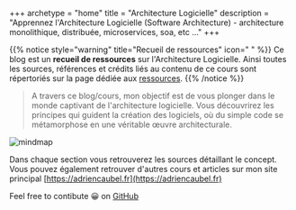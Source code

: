 +++
archetype = "home"
title = "Architecture Logicielle"
description = "Apprennez l'Architecture Logicielle (Software Architecture) - architecture monolithique, distribuée, microservices, soa, etc ..."
+++

{{% notice style="warning" title="Recueil de ressources" icon=" " %}}
Ce blog est un **recueil de ressources** sur l'Architecture Logicielle. Ainsi toutes les sources, références et crédits liés au contenu de ce cours sont répertoriés sur la page dédiée aux [ressources](../more/resources/).
{{% /notice %}}

> A travers ce blog/cours, mon objectif est de vous plonger dans le monde captivant de l'architecture logicielle. Vous découvrirez les principes qui guident la création des logiciels, où du simple code se métamorphose en une véritable œuvre architecturale.

![mindmap](/images/mindmap.svg)

Dans chaque section vous retrouverez les sources détaillant le concept.
Vous pouvez également retrouver d'autres cours et articles sur mon site principal
[https://adriencaubel.fr](https://adriencaubel.fr)

Feel free to contibute 😀 on [GitHub](https://github.com/adrien1212/livre_architectures_relearn)
